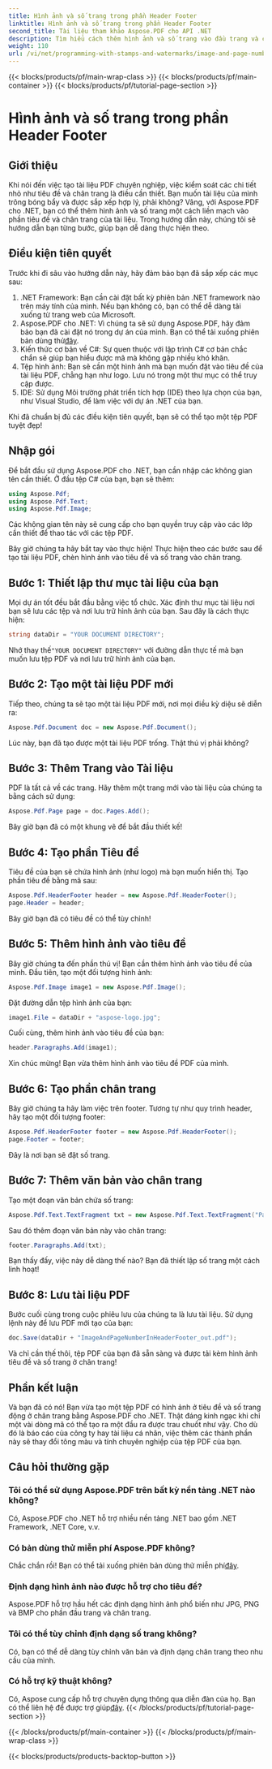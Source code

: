 ```yaml
---
title: Hình ảnh và số trang trong phần Header Footer
linktitle: Hình ảnh và số trang trong phần Header Footer
second_title: Tài liệu tham khảo Aspose.PDF cho API .NET
description: Tìm hiểu cách thêm hình ảnh và số trang vào đầu trang và chân trang của tệp PDF bằng Aspose.PDF cho .NET trong hướng dẫn từng bước này.
weight: 110
url: /vi/net/programming-with-stamps-and-watermarks/image-and-page-number-in-header-footer-section/
---
```


{{< blocks/products/pf/main-wrap-class >}}
{{< blocks/products/pf/main-container >}}
{{< blocks/products/pf/tutorial-page-section >}}

# Hình ảnh và số trang trong phần Header Footer

## Giới thiệu

Khi nói đến việc tạo tài liệu PDF chuyên nghiệp, việc kiểm soát các chi tiết nhỏ như tiêu đề và chân trang là điều cần thiết. Bạn muốn tài liệu của mình trông bóng bẩy và được sắp xếp hợp lý, phải không? Vâng, với Aspose.PDF cho .NET, bạn có thể thêm hình ảnh và số trang một cách liền mạch vào phần tiêu đề và chân trang của tài liệu. Trong hướng dẫn này, chúng tôi sẽ hướng dẫn bạn từng bước, giúp bạn dễ dàng thực hiện theo.

## Điều kiện tiên quyết

Trước khi đi sâu vào hướng dẫn này, hãy đảm bảo bạn đã sắp xếp các mục sau:

1. .NET Framework: Bạn cần cài đặt bất kỳ phiên bản .NET framework nào trên máy tính của mình. Nếu bạn không có, bạn có thể dễ dàng tải xuống từ trang web của Microsoft.
2.  Aspose.PDF cho .NET: Vì chúng ta sẽ sử dụng Aspose.PDF, hãy đảm bảo bạn đã cài đặt nó trong dự án của mình. Bạn có thể tải xuống phiên bản dùng thử[đây](https://releases.aspose.com/pdf/net/).
3. Kiến thức cơ bản về C#: Sự quen thuộc với lập trình C# cơ bản chắc chắn sẽ giúp bạn hiểu được mã mà không gặp nhiều khó khăn.
4. Tệp hình ảnh: Bạn sẽ cần một hình ảnh mà bạn muốn đặt vào tiêu đề của tài liệu PDF, chẳng hạn như logo. Lưu nó trong một thư mục có thể truy cập được. 
5. IDE: Sử dụng Môi trường phát triển tích hợp (IDE) theo lựa chọn của bạn, như Visual Studio, để làm việc với dự án .NET của bạn.

Khi đã chuẩn bị đủ các điều kiện tiên quyết, bạn sẽ có thể tạo một tệp PDF tuyệt đẹp!

## Nhập gói

Để bắt đầu sử dụng Aspose.PDF cho .NET, bạn cần nhập các không gian tên cần thiết. Ở đầu tệp C# của bạn, bạn sẽ thêm:

```csharp
using Aspose.Pdf;
using Aspose.Pdf.Text;
using Aspose.Pdf.Image;
```

Các không gian tên này sẽ cung cấp cho bạn quyền truy cập vào các lớp cần thiết để thao tác với các tệp PDF.

Bây giờ chúng ta hãy bắt tay vào thực hiện! Thực hiện theo các bước sau để tạo tài liệu PDF, chèn hình ảnh vào tiêu đề và số trang vào chân trang.

## Bước 1: Thiết lập thư mục tài liệu của bạn

Mọi dự án tốt đều bắt đầu bằng việc tổ chức. Xác định thư mục tài liệu nơi bạn sẽ lưu các tệp và nơi lưu trữ hình ảnh của bạn. Sau đây là cách thực hiện:

```csharp
string dataDir = "YOUR DOCUMENT DIRECTORY";
```

 Nhớ thay thế`"YOUR DOCUMENT DIRECTORY"` với đường dẫn thực tế mà bạn muốn lưu tệp PDF và nơi lưu trữ hình ảnh của bạn.

## Bước 2: Tạo một tài liệu PDF mới

Tiếp theo, chúng ta sẽ tạo một tài liệu PDF mới, nơi mọi điều kỳ diệu sẽ diễn ra:

```csharp
Aspose.Pdf.Document doc = new Aspose.Pdf.Document();
```

Lúc này, bạn đã tạo được một tài liệu PDF trống. Thật thú vị phải không?

## Bước 3: Thêm Trang vào Tài liệu

PDF là tất cả về các trang. Hãy thêm một trang mới vào tài liệu của chúng ta bằng cách sử dụng:

```csharp
Aspose.Pdf.Page page = doc.Pages.Add();
```

Bây giờ bạn đã có một khung vẽ để bắt đầu thiết kế!

## Bước 4: Tạo phần Tiêu đề

Tiêu đề của bạn sẽ chứa hình ảnh (như logo) mà bạn muốn hiển thị. Tạo phần tiêu đề bằng mã sau:

```csharp
Aspose.Pdf.HeaderFooter header = new Aspose.Pdf.HeaderFooter();
page.Header = header;
```

Bây giờ bạn đã có tiêu đề có thể tùy chỉnh!

## Bước 5: Thêm hình ảnh vào tiêu đề

Bây giờ chúng ta đến phần thú vị! Bạn cần thêm hình ảnh vào tiêu đề của mình. Đầu tiên, tạo một đối tượng hình ảnh:

```csharp
Aspose.Pdf.Image image1 = new Aspose.Pdf.Image();
```

Đặt đường dẫn tệp hình ảnh của bạn:

```csharp
image1.File = dataDir + "aspose-logo.jpg";
```

Cuối cùng, thêm hình ảnh vào tiêu đề của bạn:

```csharp
header.Paragraphs.Add(image1);
```

Xin chúc mừng! Bạn vừa thêm hình ảnh vào tiêu đề PDF của mình.

## Bước 6: Tạo phần chân trang

Bây giờ chúng ta hãy làm việc trên footer. Tương tự như quy trình header, hãy tạo một đối tượng footer:

```csharp
Aspose.Pdf.HeaderFooter footer = new Aspose.Pdf.HeaderFooter();
page.Footer = footer;
```

Đây là nơi bạn sẽ đặt số trang. 

## Bước 7: Thêm văn bản vào chân trang

Tạo một đoạn văn bản chứa số trang:

```csharp
Aspose.Pdf.Text.TextFragment txt = new Aspose.Pdf.Text.TextFragment("Page: ($p of $P ) ");
```

Sau đó thêm đoạn văn bản này vào chân trang:

```csharp
footer.Paragraphs.Add(txt);
```

Bạn thấy đấy, việc này dễ dàng thế nào? Bạn đã thiết lập số trang một cách linh hoạt!

## Bước 8: Lưu tài liệu PDF

Bước cuối cùng trong cuộc phiêu lưu của chúng ta là lưu tài liệu. Sử dụng lệnh này để lưu PDF mới tạo của bạn:

```csharp
doc.Save(dataDir + "ImageAndPageNumberInHeaderFooter_out.pdf");
```

Và chỉ cần thế thôi, tệp PDF của bạn đã sẵn sàng và được tải kèm hình ảnh tiêu đề và số trang ở chân trang!

## Phần kết luận

Và bạn đã có nó! Bạn vừa tạo một tệp PDF có hình ảnh ở tiêu đề và số trang động ở chân trang bằng Aspose.PDF cho .NET. Thật đáng kinh ngạc khi chỉ một vài dòng mã có thể tạo ra một đầu ra được trau chuốt như vậy. Cho dù đó là báo cáo của công ty hay tài liệu cá nhân, việc thêm các thành phần này sẽ thay đổi tông màu và tính chuyên nghiệp của tệp PDF của bạn.

## Câu hỏi thường gặp

### Tôi có thể sử dụng Aspose.PDF trên bất kỳ nền tảng .NET nào không?
Có, Aspose.PDF cho .NET hỗ trợ nhiều nền tảng .NET bao gồm .NET Framework, .NET Core, v.v.

### Có bản dùng thử miễn phí Aspose.PDF không?
 Chắc chắn rồi! Bạn có thể tải xuống phiên bản dùng thử miễn phí[đây](https://releases.aspose.com/).

### Định dạng hình ảnh nào được hỗ trợ cho tiêu đề?
Aspose.PDF hỗ trợ hầu hết các định dạng hình ảnh phổ biến như JPG, PNG và BMP cho phần đầu trang và chân trang.

### Tôi có thể tùy chỉnh định dạng số trang không?
Có, bạn có thể dễ dàng tùy chỉnh văn bản và định dạng chân trang theo nhu cầu của mình.

### Có hỗ trợ kỹ thuật không?
 Có, Aspose cung cấp hỗ trợ chuyên dụng thông qua diễn đàn của họ. Bạn có thể liên hệ để được trợ giúp[đây](https://forum.aspose.com/c/pdf/10).
{{< /blocks/products/pf/tutorial-page-section >}}

{{< /blocks/products/pf/main-container >}}
{{< /blocks/products/pf/main-wrap-class >}}

{{< blocks/products/products-backtop-button >}}

